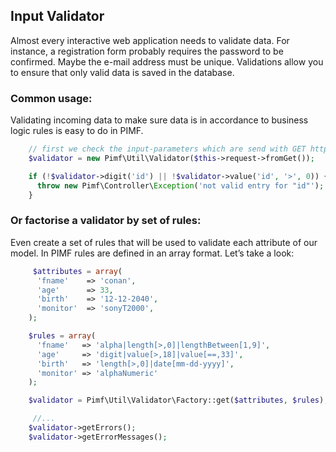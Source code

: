 ## Input Validator

Almost every interactive web application needs to validate data. For instance, a registration form probably requires
the password to be confirmed. Maybe the e-mail address must be unique. Validations allow you to ensure that only valid
data is saved in the database.

### Common usage:
Validating incoming data to make sure data is in accordance to business logic rules is easy to do in PIMF.

```php
    // first we check the input-parameters which are send with GET http method.
    $validator = new Pimf\Util\Validator($this->request->fromGet());

    if (!$validator->digit('id') || !$validator->value('id', '>', 0)) {
      throw new Pimf\Controller\Exception('not valid entry for "id"');
    }
```

### Or factorise a validator by set of rules:
Even create a set of rules that will be used to validate each attribute of our model.
In PIMF rules are defined in an array format. Let’s take a look:

```php
     $attributes = array(
      'fname'    => 'conan',
      'age'      => 33,
      'birth'    => '12-12-2040',
      'monitor'  => 'sonyT2000',
    );

    $rules = array(
      'fname'   => 'alpha|length[>,0]|lengthBetween[1,9]',
      'age'     => 'digit|value[>,18]|value[==,33]',
      'birth'   => 'length[>,0]|date[mm-dd-yyyy]',
      'monitor' => 'alphaNumeric'
    );

    $validator = Pimf\Util\Validator\Factory::get($attributes, $rules);

     //...
    $validator->getErrors();
    $validator->getErrorMessages();
```

